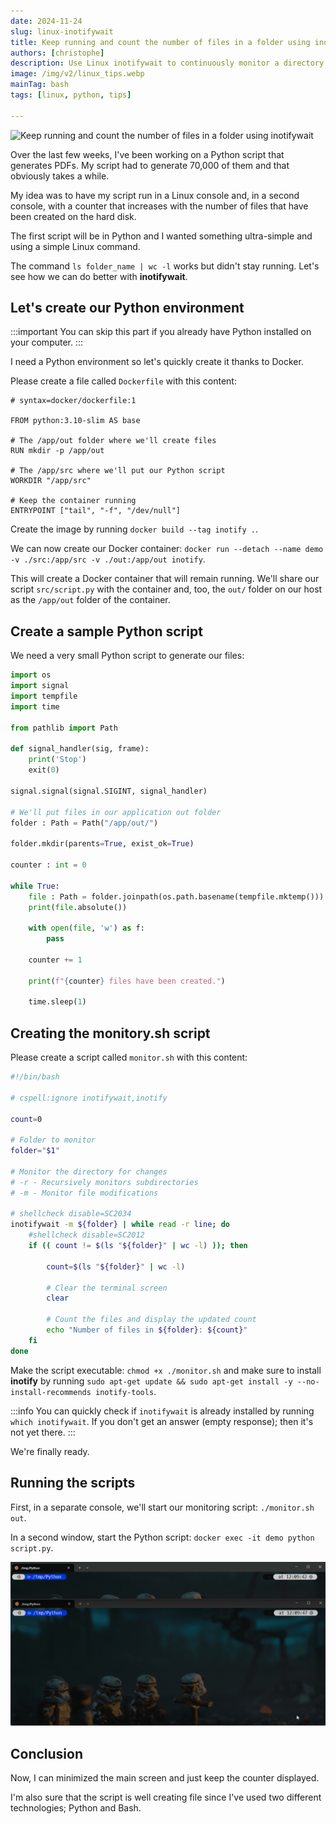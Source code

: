 ```yaml
---
date: 2024-11-24
slug: linux-inotifywait
title: Keep running and count the number of files in a folder using inotifywait
authors: [christophe]
description: Use Linux inotifywait to continuously monitor a directory and get a real-time, running count of newly created files with a simple Bash script.
image: /img/v2/linux_tips.webp
mainTag: bash
tags: [linux, python, tips]

---
```

<!-- cspell:ignore joinpath,pathlib -->

![Keep running and count the number of files in a folder using inotifywait](/img/v2/linux_tips.webp)

Over the last few weeks, I've been working on a Python script that generates PDFs. My script had to generate 70,000 of them and that obviously takes a while.

My idea was to have my script run in a Linux console and, in a second console, with a counter that increases with the number of files that have been created on the hard disk.

The first script will be in Python and I wanted something ultra-simple and using a simple Linux command.

The command `ls folder_name | wc -l` works but didn't stay running. Let's see how we can do better with **inotifywait**.

<!-- truncate -->

## Let's create our Python environment

:::important
You can skip this part if you already have Python installed on your computer.
:::

I need a Python environment so let's quickly create it thanks to Docker.

Please create a file called `Dockerfile` with this content:

<Snippet filename="Dockerfile">

```docker
# syntax=docker/dockerfile:1

FROM python:3.10-slim AS base

# The /app/out folder where we'll create files
RUN mkdir -p /app/out

# The /app/src where we'll put our Python script
WORKDIR "/app/src"

# Keep the container running
ENTRYPOINT ["tail", "-f", "/dev/null"]
```

</Snippet>

Create the image by running `docker build --tag inotify .`.

We can now create our Docker container: `docker run --detach --name demo -v ./src:/app/src -v ./out:/app/out inotify`.

This will create a Docker container that will remain running. We'll share our script `src/script.py` with the container and, too, the `out/` folder on our host as the `/app/out` folder of the container.

## Create a sample Python script

We need a very small Python script to generate our files:

<Snippet filename="src/script.py">

```python
import os
import signal
import tempfile
import time

from pathlib import Path

def signal_handler(sig, frame):
    print('Stop')
    exit(0)

signal.signal(signal.SIGINT, signal_handler)

# We'll put files in our application out folder
folder : Path = Path("/app/out/")

folder.mkdir(parents=True, exist_ok=True)

counter : int = 0

while True:
    file : Path = folder.joinpath(os.path.basename(tempfile.mktemp()))
    print(file.absolute())

    with open(file, 'w') as f:
        pass

    counter += 1

    print(f"{counter} files have been created.")

    time.sleep(1)
```

</Snippet>

## Creating the monitory.sh script

Please create a script called `monitor.sh` with this content:


<Snippet filename="monitory.sh">

```bash
#!/bin/bash

# cspell:ignore inotifywait,inotify

count=0

# Folder to monitor
folder="$1"

# Monitor the directory for changes
# -r - Recursively monitors subdirectories
# -m - Monitor file modifications

# shellcheck disable=SC2034
inotifywait -m ${folder} | while read -r line; do
    #shellcheck disable=SC2012
    if (( count != $(ls "${folder}" | wc -l) )); then

        count=$(ls "${folder}" | wc -l)

        # Clear the terminal screen
        clear

        # Count the files and display the updated count
        echo "Number of files in ${folder}: ${count}"
    fi
done

```

</Snippet>

Make the script executable: `chmod +x ./monitor.sh` and make sure to install **inotify** by running `sudo apt-get update && sudo apt-get install -y --no-install-recommends inotify-tools`.

:::info
You can quickly check if `inotifywait` is already installed by running `which inotifywait`. If you don't get an answer (empty response); then it's not yet there.
:::

We're finally ready.

## Running the scripts

First, in a separate console, we'll start our monitoring script: `./monitor.sh out`.

In a second window, start the Python script: `docker exec -it demo python script.py`.

![Running a monitory using inotifywait](./images/inotifywait.gif)

## Conclusion

Now, I can minimized the main screen and just keep the counter displayed.

I'm also sure that the script is well creating file since I've used two different technologies; Python and Bash.
